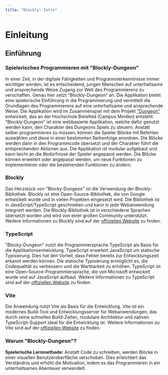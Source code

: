 ```yaml
---
title: "Blockly: Intro"
---
```


# Einleitung

## Einführung

### Spielerisches Programmieren mit "Blockly-Dungeon"

In einer Zeit, in der digitale Fähigkeiten und Programmierkenntnisse immer wichtiger werden, ist es entscheidend, jungen Menschen auf unterhaltsame und ansprechende Weise Zugang zur Welt des Programmierens zu verschaffen. Genau hier setzt "Blockly-Dungeon" an. Die Applikation bietet eine spielerische Einführung in die Programmierung und vermittelt die Grundlagen des Programmierens auf eine unterhaltsame und ansprechende Weise. Die Applikation wird im Zusammenspiel mit dem Projekt ["Dungeon"](https://github.com/Programmiermethoden/Dungeon/tree/master) entwickelt, das an der Hochschule Bielefeld (Campus Minden) entsteht. "Blockly-Dungeon" ist eine webbasierte Applikation, welche dafür genutzt werden kann, den Charakter des Dungeons Spiels zu steuern. Anstatt selber programmieren zu müssen, können die Spieler Blöcke mit Befehlen auswählen und diese in einer bestimmten Reihenfolge anordnen. Die Blöcke werden dann in den Programmcode übersetzt und der Charakter führt die entsprechenden Aktionen aus. Die Applikation ist modular aufgebaut und kann leicht an die Bedürfnisse der Spieler angepasst werden. Die Blöcke können erweitert oder angepasst werden, um neue Funktionen zu implementieren oder die bestehenden Funktionen zu ändern.

### Blockly

Das Herzstück von "Blocky-Dungeon" ist die Verwendung der Blockly-Bibliothek. Blockly ist eine Open-Source-Bibliothek, die von Google entwickelt wurde und in vielen Projekten eingesetzt wird. Die Bibliothek ist in JavaScript/TypeScript geschrieben und kann in jede Webanwendung integriert werden. Die Blockly-Bibliothek ist in verschiedene Sprachen übersetzt worden und wird von einer großen Community unterstützt. Weitere Informationen zu Blockly sind auf der [offiziellen Website](https://developers.google.com/blockly) zu finden.

### TypeScript

"Blocky-Dungeon" nutzt die Programmiersprache TypeScript als Basis für die Applikationsentwicklung. TypeScript erweitert JavaScript um statische Typisierung. Dies hat den Vorteil, dass Fehler bereits zur Entwicklungszeit erkannt werden können. Die statische Typisierung ermöglicht es, die Codequalität zu verbessern und die Wartbarkeit zu erhöhen. TypeScript ist eine Open-Source-Programmiersprache, die von Microsoft entwickelt wurde und auf JavaScript aufbaut. Weitere Informationen zu TypeScript sind auf der [offiziellen Website](https://www.typescriptlang.org/) zu finden.

### Vite

Die Anwendung nutzt Vite als Basis für die Entwicklung. Vite ist ein modernes Build-Tool und Entwicklungsserver für Webanwendungen, das durch seine schnellen Build-Zeiten, modulare Architektur und nativen TypeScript-Support ideal für die Entwicklung ist. Weitere Informationen zu Vite sind auf der [offiziellen Website](https://vitejs.dev/) zu finden.

### Warum "Blockly-Dungeon"?

**Spielerische Lernmethode:** Anstatt Code zu schreiben, werden Blöcke in einer visuellen Benutzeroberfläche verschoben. Dies erleichtert das Verständnis und erhöht die Motivation, indem es das Programmieren in ein unterhaltsames Abenteuer verwandelt.
